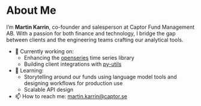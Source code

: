 # About Me

I’m **Martin Karrin**, co-founder and salesperson at Captor Fund Management AB. With a passion for both finance and technology, I bridge the gap between clients and the engineering teams crafting our analytical tools.

- 🔭 Currently working on:
  - Enhancing the [openseries](https://github.com/CaptorAB/openseries) time series library
  - Building client integrations with [py-utils](https://github.com/CaptorAB/py-utils)
- 🌱 Learning:
  - Storytelling around our funds using language model tools and designing workflows for production use
  - Scalable API design
- 📫 How to reach me: martin.karrin@captor.se
